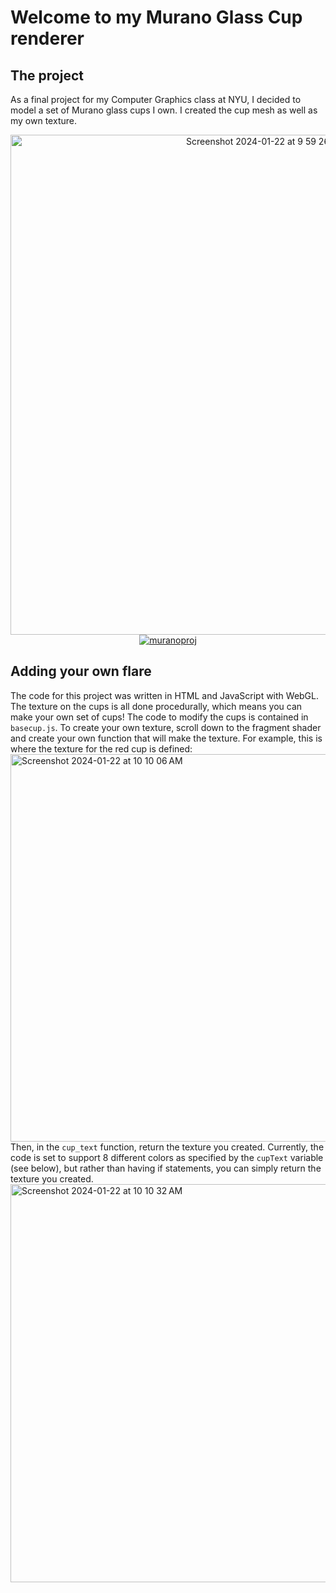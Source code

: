<h1>Welcome to my Murano Glass Cup renderer </h1>

<h2> The project </h2>
As a final project for my Computer Graphics class at NYU, I decided to model a set of Murano glass cups I own. I created the cup mesh as well as my own texture.  <br>
<p align="center">
<img width="800" alt="Screenshot 2024-01-22 at 9 59 26 AM" src="https://github.com/mariabeatrizsilva/murano/assets/67334485/8ca7794e-abbe-493f-be27-12d9e5e26d58"> 
<br> 
 <a href="https://mariabeatrizsilva.github.io/murano_website/index.html"><img alt="muranoproj" src="https://img.shields.io/badge/click_here_to_see-the_project-blue?style=flat"></a>

<h2> Adding your own flare</h2>
The code for this project was written in HTML and JavaScript with WebGL. The texture on the cups is all done procedurally, which means you can make your own set of cups! The code to modify the cups is contained in <code>basecup.js</code>. To create your own texture, scroll down to the fragment shader and create your own function that will make the texture. For example, this is where the texture for the red cup is defined: <br> <img width="620" alt="Screenshot 2024-01-22 at 10 10 06 AM" src="https://github.com/mariabeatrizsilva/murano/assets/67334485/ab328cc0-9d8e-47ed-af69-cef0f2e6e063"> <br>
Then, in the <code>cup_text</code> function, return the texture you created. Currently, the code is set to support 8 different colors as specified by the <code>cupText</code> variable (see below), but rather than having if statements, you can simply return the texture you created. <br>
<img width="637" alt="Screenshot 2024-01-22 at 10 10 32 AM" src="https://github.com/mariabeatrizsilva/murano/assets/67334485/1c582f10-a6f6-41d5-85fe-698a2ca02e6c">

